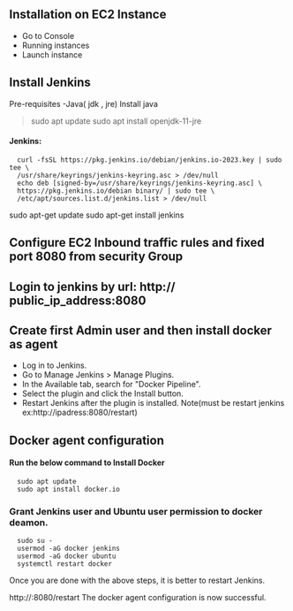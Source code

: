 ## Installation on EC2 Instance
- Go to Console
- Running instances
- Launch instance

## Install Jenkins
Pre-requisites
-Java( jdk , jre)
Install java
>sudo apt update
>sudo apt install openjdk-11-jre

#### Jenkins:
      curl -fsSL https://pkg.jenkins.io/debian/jenkins.io-2023.key | sudo tee \
      /usr/share/keyrings/jenkins-keyring.asc > /dev/null
      echo deb [signed-by=/usr/share/keyrings/jenkins-keyring.asc] \
      https://pkg.jenkins.io/debian binary/ | sudo tee \
      /etc/apt/sources.list.d/jenkins.list > /dev/null
sudo apt-get update
sudo apt-get install jenkins

## Configure EC2 Inbound traffic rules and fixed port 8080 from security Group 
## Login to jenkins by url: http:// public_ip_address:8080 
## Create first Admin user and then install docker as agent
- Log in to Jenkins.
- Go to Manage Jenkins > Manage Plugins.
- In the Available tab, search for "Docker Pipeline".
- Select the plugin and click the Install button.
- Restart Jenkins after the plugin is installed.
  Note(must be restart jenkins ex:http://ipadress:8080/restart)

## Docker agent configuration
#### Run the below command to Install Docker
      sudo apt update
      sudo apt install docker.io

### Grant Jenkins user and Ubuntu user permission to docker deamon.
      sudo su - 
      usermod -aG docker jenkins
      usermod -aG docker ubuntu
      systemctl restart docker

Once you are done with the above steps, it is better to restart Jenkins.

http://<ec2-instance-public-ip>:8080/restart
The docker agent configuration is now successful.

